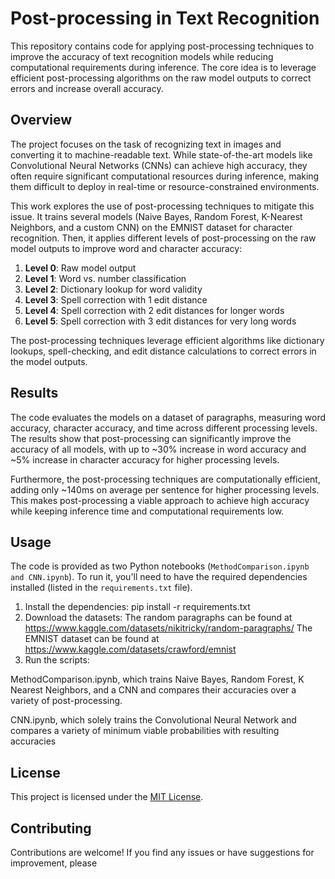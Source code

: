 # Post-processing in Text Recognition

This repository contains code for applying post-processing techniques to improve the accuracy of text recognition models while reducing computational requirements during inference. The core idea is to leverage efficient post-processing algorithms on the raw model outputs to correct errors and increase overall accuracy.

## Overview

The project focuses on the task of recognizing text in images and converting it to machine-readable text. While state-of-the-art models like Convolutional Neural Networks (CNNs) can achieve high accuracy, they often require significant computational resources during inference, making them difficult to deploy in real-time or resource-constrained environments.

This work explores the use of post-processing techniques to mitigate this issue. It trains several models (Naive Bayes, Random Forest, K-Nearest Neighbors, and a custom CNN) on the EMNIST dataset for character recognition. Then, it applies different levels of post-processing on the raw model outputs to improve word and character accuracy:

1. **Level 0**: Raw model output
2. **Level 1**: Word vs. number classification
3. **Level 2**: Dictionary lookup for word validity
4. **Level 3**: Spell correction with 1 edit distance
5. **Level 4**: Spell correction with 2 edit distances for longer words
6. **Level 5**: Spell correction with 3 edit distances for very long words

The post-processing techniques leverage efficient algorithms like dictionary lookups, spell-checking, and edit distance calculations to correct errors in the model outputs.

## Results

The code evaluates the models on a dataset of paragraphs, measuring word accuracy, character accuracy, and time across different processing levels. The results show that post-processing can significantly improve the accuracy of all models, with up to ~30% increase in word accuracy and ~5% increase in character accuracy for higher processing levels.

Furthermore, the post-processing techniques are computationally efficient, adding only ~140ms on average per sentence for higher processing levels. This makes post-processing a viable approach to achieve high accuracy while keeping inference time and computational requirements low.

## Usage

The code is provided as two Python notebooks (`MethodComparison.ipynb and CNN.ipynb`). To run it, you'll need to have the required dependencies installed (listed in the `requirements.txt` file).

1. Install the dependencies:
pip install -r requirements.txt
2. Download the datasets:
The random paragraphs can be found at https://www.kaggle.com/datasets/nikitricky/random-paragraphs/
The EMNIST dataset can be found at https://www.kaggle.com/datasets/crawford/emnist
3. Run the scripts:
   
MethodComparison.ipynb, which trains Naive Bayes, Random Forest, K Nearest Neighbors, and a CNN and compares their accuracies over a variety of post-processing.

CNN.ipynb, which solely trains the Convolutional Neural Network and compares a variety of minimum viable probabilities with resulting accuracies

## License

This project is licensed under the [MIT License](LICENSE).

## Contributing

Contributions are welcome! If you find any issues or have suggestions for improvement, please 
